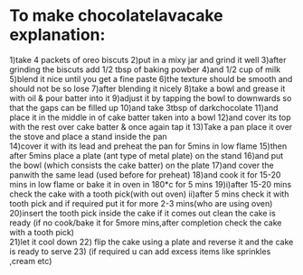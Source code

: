 # To make chocolatelavacake explanation:
1)take 4 packets of oreo biscuts
2)put in a mixy jar and grind it well 
3)after grinding the biscuts add 1/2 tbsp of baking powber
4)and 1/2 cup of milk
5)blend it nice until you get a fine paste
6)the texture should be smooth and should not be so lose
7)after blending it nicely
8)take  a bowl and grease it with oil & pour batter into it
9)adjust it by tapping the bowl to downwards so that the gaps can be filled up
10)and take 3tbsp of darkchocolate
11)and place it in the middle in of cake batter taken into a bowl
12)and cover its top with the rest over cake batter & once again tap it
13)Take a pan place it over the stove and place a stand inside the pan  
14)cover it with its lead and preheat the pan for 5mins in low flame 
15)then after 5mins place a plate (ant type of metal plate) on the stand
16)and put the bowl (which consists the cake batter) on the plate
17)and cover the panwith the same lead (used before for preheat) 
18)and cook it for 15-20 mins in low flame or bake it in oven in 
180*c for 5 mins
19)i)after 15-20 mins check the cake with a tooth pick(with out oven)
   ii)after 5 mins check it with tooth pick and if required put it for more 2-3 mins(who are using oven)
20)insert the tooth pick inside the cake if it comes out clean the cake is ready (if no cook/bake it for 5more mins,after completion check the cake with a tooth pick)  
21)let it cool down 
22) flip the cake using a plate and reverse it and the cake is ready to serve
23) (if required u can add excess items like sprinkles ,cream etc)